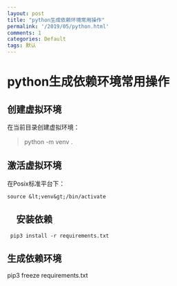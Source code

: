 ```yaml
---
layout: post
title: "python生成依赖环境常用操作"
permalink: '/2019/05/python.html'
comments: 1
categories: Default
tags: 默认
---
```

# python生成依赖环境常用操作

## 创建虚拟环境

在当前目录创建虚拟环境：　

>  
> python -m venv . 　
> 

## 激活虚拟环境

在Posix标准平台下：

    
    source &lt;venv&gt;/bin/activate

## 　安装依赖

     pip3 install -r requirements.txt

## 生成依赖环境　

pip3 freeze requirements.txt